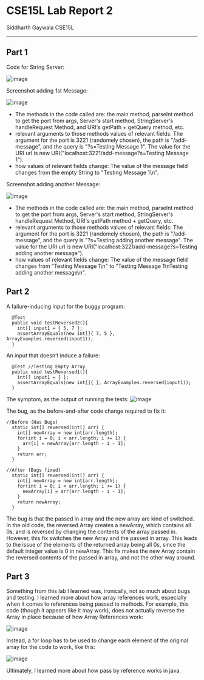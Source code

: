 # CSE15L Lab Report 2
Siddharth Gaywala
CSE15L

***

## Part 1
Code for String Server:

![image](https://user-images.githubusercontent.com/122569404/215223764-2649a682-93a1-481f-9e28-ed7b936c2ebc.png)

Screenshot adding 1st Message:

![image](https://user-images.githubusercontent.com/122569404/215223891-c3e038ac-94a1-49e0-8490-9ec83646296e.png)

* The methods in the code called are: the main method, parseInt method to get the port from args, Server's start method, StringServer's handleRequest Method, and URI's getPath + getQuery method, etc.
* relevant arguments to those methods values of relevant fields: The argument for the port is 3221 (randomely chosen), the path is "/add-message", and the query is "?s=Testing Message 1". The value for the URI url is new URI("localhost:3221/add-message?s=Testing Message 1").
* how values of relevant fields change: The value of the message field changes from the empty String to "Testing Message 1\n". 

Screenshot adding another Message:

![image](https://user-images.githubusercontent.com/122569404/215223995-6844f2a4-a07a-4413-beb1-734c4428ac57.png)

* The methods in the code called are: the main method, parseInt method to get the port from args, Server's start method, StringServer's handleRequest Method, URI's getPath method + getQuery, etc.
* relevant arguments to those methods values of relevant fields: The argument for the port is 3221 (randomely chosen), the path is "/add-message", and the query is "?s=Testing adding another message". The value for the URI url is new URI("localhost:3221/add-message?s=Testing adding another message").
* how values of relevant fields change: The value of the message field changes from "Testing Message 1\n" to "Testing Message 1\nTesting adding another message\n". 

## Part 2

A failure-inducing input for the buggy program:
```
  @Test
  public void testReversed2(){
    int[] input1 = { 5, 7 };
    assertArrayEquals(new int[]{ 7, 5 }, ArrayExamples.reversed(input1));
  }
```

An input that doesn’t induce a failure:
```
  @Test //Testing Empty Array
  public void testReversed1(){
    int[] input1 = { };
    assertArrayEquals(new int[]{ }, ArrayExamples.reversed(input1));
  }
```

The symptom, as the output of running the tests:
![image](https://user-images.githubusercontent.com/122569404/217977586-bac2a20a-a6a8-4155-bb8d-077d8f903172.png)


The bug, as the before-and-after code change required to fix it:
```
//Before (Has Bugs)
  static int[] reversed(int[] arr) {
    int[] newArray = new int[arr.length];
    for(int i = 0; i < arr.length; i += 1) {
      arr[i] = newArray[arr.length - i - 1];
    }
    return arr;
  }
```

```
//After (Bugs fixed)
  static int[] reversed(int[] arr) {
    int[] newArray = new int[arr.length];
    for(int i = 0; i < arr.length; i += 1) {
      newArray[i] = arr[arr.length - i - 1];
    }
    return newArray;
  }
```

The bug is that the passed in array and the new array are kind of switched. In the old code, the reversed Array creates a newArray, which contains all 0s, and is reversed by changing the contents of the array passed in. However, this fix switches the new Array and the passed in array. This leads to the issue of the elements of the returned array being all 0s, since the default integer value is 0 in newArray. This fix makes the new Array contain the reversed contents of the passed in array, and not the other way around.

## Part 3
Something from this lab I learned was, ironically, not so much about bugs and testing. I learned more about how array references work, especially when it comes to references being passed to methods. For example, this code (though it appears like it may work), does not actually reverse the Array in place because of how Array References work:

![image](https://user-images.githubusercontent.com/122569404/215225184-f938dbbc-b283-48ff-8d04-424362e87a50.png)

Instead, a for loop has to be used to change each element of the original array for the code to work, like this:

![image](https://user-images.githubusercontent.com/122569404/215225234-fa38b52b-8f46-4435-aba2-6e8f5a3dca40.png)

Ultimately, I learned more about how pass by reference works in java.

